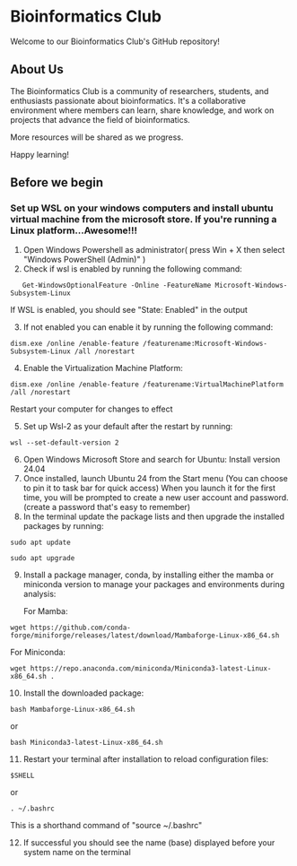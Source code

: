 # Bioinformatics Club
Welcome to our Bioinformatics Club's GitHub repository!

## About Us
The Bioinformatics Club is a community of researchers, students, and enthusiasts passionate about bioinformatics. 
It's a collaborative environment where members can learn, share knowledge, and work on projects that advance the field of bioinformatics.

More resources will be shared as we progress.

Happy learning!
## Before we begin
### Set up WSL on your windows computers and install ubuntu virtual machine from the microsoft store. If you're running a Linux platform...Awesome!!!

1. Open Windows Powershell as administrator( press Win + X then select "Windows PowerShell (Admin)" )
2. Check if wsl is enabled by running the following command:
```
   Get-WindowsOptionalFeature -Online -FeatureName Microsoft-Windows-Subsystem-Linux
 ```   
If WSL is enabled, you should see "State: Enabled" in the output

3. If not enabled you can enable it by running the following command:
```
dism.exe /online /enable-feature /featurename:Microsoft-Windows-Subsystem-Linux /all /norestart
```
4. Enable the Virtualization Machine Platform:
```
dism.exe /online /enable-feature /featurename:VirtualMachinePlatform /all /norestart
```
Restart your computer for changes to effect

5. Set up Wsl-2 as your default after the restart by running:
```
wsl --set-default-version 2
```
6. Open Windows Microsoft Store and search for Ubuntu: Install version 24.04
7. Once installed, launch Ubuntu 24 from the Start menu (You can choose to pin it to task bar for quick access)
   When you launch it for the first time, you will be prompted to create a new user account and password.(create a password that's easy to remember)
8. In the terminal update the package lists and then upgrade the installed packages by running:
```
sudo apt update
```
```
sudo apt upgrade
```
9. Install a package manager, conda, by installing either the mamba or miniconda version to manage your packages and environments during analysis:
    
    For Mamba:
```
wget https://github.com/conda-forge/miniforge/releases/latest/download/Mambaforge-Linux-x86_64.sh
```
   For Miniconda:
   ```
wget https://repo.anaconda.com/miniconda/Miniconda3-latest-Linux-x86_64.sh .
```
   
10. Install the downloaded package:
```
bash Mambaforge-Linux-x86_64.sh
```
or
```
bash Miniconda3-latest-Linux-x86_64.sh
```
11. Restart your terminal after installation to reload configuration files:
```
$SHELL
```
or
```
. ~/.bashrc
```
This is a shorthand command of "source ~/.bashrc"

12. If successful you should see the name (base) displayed before your system name on the terminal
    
